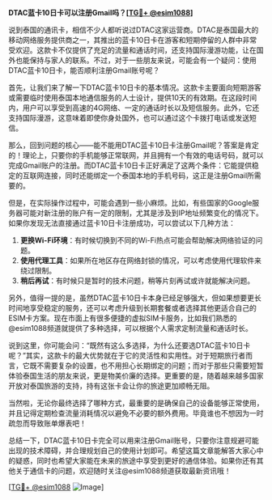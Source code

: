 **DTAC蓝卡10日卡可以注册Gmail吗？[[TG💪+ @esim1088](https://t.me/s/esim1088)]**

说到泰国的通讯卡，相信不少人都听说过DTAC这家运营商。DTAC是泰国最大的移动网络服务提供商之一，其推出的蓝卡10日卡在游客和短期停留的人群中非常受欢迎。这款卡不仅提供了充足的流量和通话时间，还支持国际漫游功能，让在国外也能保持与家人的联系。不过，对于一些朋友来说，可能会有一个疑问：使用DTAC蓝卡10日卡，能否顺利注册Gmail账号呢？

首先，让我们来了解一下DTAC蓝卡10日卡的基本情况。这款卡主要面向短期游客或需要临时使用泰国本地通信服务的人士设计，提供10天的有效期。在这段时间内，用户可以享受到高速的4G网络、一定的通话时长以及短信服务。此外，它还支持国际漫游，这意味着即使你身处国外，也可以通过这个卡拨打电话或发送短信。

那么，回到问题的核心——能不能用DTAC蓝卡10日卡注册Gmail呢？答案是肯定的！理论上，只要你的手机能够正常联网，并且拥有一个有效的电话号码，就可以完成Gmail账户的注册。而DTAC蓝卡10日卡正好满足了这两个条件：它能提供稳定的互联网连接，同时还能绑定一个泰国本地的手机号码，这正是注册Gmail所需要的。

但是，在实际操作过程中，可能会遇到一些小麻烦。比如，有些国家的Google服务器可能对新注册的账户有一定的限制，尤其是涉及到IP地址频繁变化的情况下。如果你发现无法直接通过蓝卡10日卡注册成功，可以尝试以下几种方法：

1. **更换Wi-Fi环境**：有时候切换到不同的Wi-Fi热点可能会帮助解决网络验证的问题。
2. **使用代理工具**：如果所在地区存在网络封锁的情况，可以考虑使用代理软件来绕过限制。
3. **稍后再试**：有时候只是暂时的技术问题，稍等片刻再试或许就能解决问题。

另外，值得一提的是，虽然DTAC蓝卡10日卡本身已经足够强大，但如果想要更长时间地享受稳定的服务，还可以考虑升级到长期套餐或者选择其他更适合自己的ESIM卡方案。现在市面上有很多便捷的虚拟SIM卡服务，比如我们熟悉的@esim1088频道就提供了多种选择，可以根据个人需求定制流量和通话时长。

说到这里，你可能会问：“既然有这么多选择，为什么还要选DTAC蓝卡10日卡呢？”其实，这款卡的最大优势就在于它的灵活性和实用性。对于短期旅行者而言，它既不需要复杂的设置，也不用担心长期绑定的问题；而对于那些只需要短暂体验泰国生活的朋友来说，更是物美价廉的选择。更重要的是，随着越来越多国家开放对泰国旅游的支持，持有这张卡会让你的旅途更加顺畅无阻。

当然啦，无论你最终选择了哪种方式，最重要的是确保自己的设备能够正常使用，并且记得定期检查流量消耗情况以避免不必要的额外费用。毕竟谁也不想因为一时疏忽而导致账单爆表吧！

总结一下，DTAC蓝卡10日卡完全可以用来注册Gmail账号，只要你注意规避可能出现的技术障碍，并合理规划自己的使用计划即可。希望这篇文章能解答大家心中的疑惑，同时也希望大家能在未来的旅途中享受到更好的通信体验。如果你还有其他关于通信卡的问题，欢迎随时关注@esim1088频道获取最新资讯哦！

[[TG💪+ @esim1088](https://t.me/s/esim1088) ![Image](https://i.postimg.cc/4NQfJmqS/Snipaste-2025-05-13-00-14-12.png)]